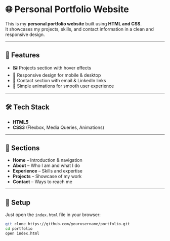 # 🌐 Personal Portfolio Website

This is my **personal portfolio website** built using **HTML and CSS**.  
It showcases my projects, skills, and contact information in a clean and responsive design.

---

## 🚀 Features
- 🖼️ Projects section with hover effects  
- 📱 Responsive design for mobile & desktop  
- 📧 Contact section with email & LinkedIn links  
- 🎨 Simple animations for smooth user experience  

---

## 🛠️ Tech Stack
- **HTML5**  
- **CSS3** (Flexbox, Media Queries, Animations)  

---

## 📂 Sections
- **Home** – Introduction & navigation  
- **About** – Who I am and what I do  
- **Experience** – Skills and expertise  
- **Projects** – Showcase of my work  
- **Contact** – Ways to reach me  

---

## 📌 Setup
Just open the `index.html` file in your browser:

```bash
git clone https://github.com/yourusername/portfolio.git
cd portfolio
open index.html

